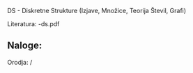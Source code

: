 DS - Diskretne Strukture (Izjave, Množice, Teorija Števil, Grafi)

Literatura:
-ds.pdf

Naloge:
-

Orodja:
/
